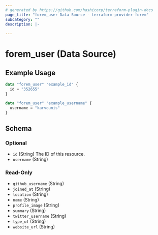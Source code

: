 ```yaml
---
# generated by https://github.com/hashicorp/terraform-plugin-docs
page_title: "forem_user Data Source - terraform-provider-forem"
subcategory: ""
description: |-
  
---
```


# forem_user (Data Source)



## Example Usage

```terraform
data "forem_user" "example_id" {
  id = "352655"
}

data "forem_user" "example_username" {
  username = "karvounis"
}
```

<!-- schema generated by tfplugindocs -->
## Schema

### Optional

- `id` (String) The ID of this resource.
- `username` (String)

### Read-Only

- `github_username` (String)
- `joined_at` (String)
- `location` (String)
- `name` (String)
- `profile_image` (String)
- `summary` (String)
- `twitter_username` (String)
- `type_of` (String)
- `website_url` (String)


